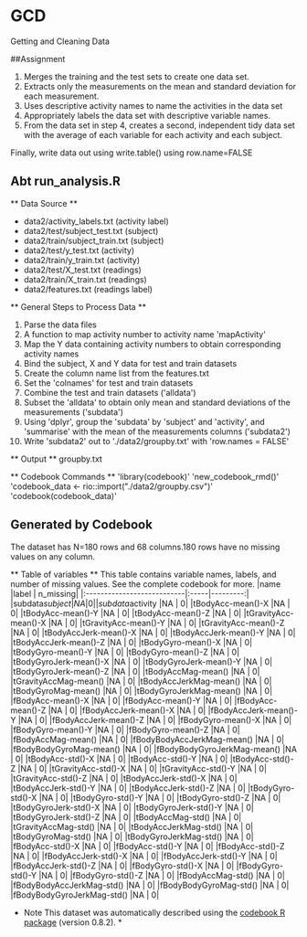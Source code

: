 # GCD
Getting and Cleaning Data

##Assignment
1) Merges the training and the test sets to create one data set.
2) Extracts only the measurements on the mean and standard deviation for each measurement.
3) Uses descriptive activity names to name the activities in the data set
4) Appropriately labels the data set with descriptive variable names.
5) From the data set in step 4, creates a second, independent tidy data set with the average of each variable for each activity and each subject.

Finally, write data out using write.table() using row.name=FALSE

## Abt run_analysis.R

** Data Source **
- data2/activity_labels.txt (activity label)
- data2/test/subject_test.txt (subject)
- data2/train/subject_train.txt (subject)
- data2/test/y_test.txt (activity)
- data2/train/y_train.txt (activity)
- data2/test/X_test.txt (readings)
- data2/train/X_train.txt (readings)
- data2/features.txt (readings label)

** General Steps to Process Data **
1) Parse the data files
2) A function to map activity number to activity name 'mapActivity'
3) Map the Y data containing activity numbers to obtain corresponding activity names
4) Bind the subject, X and Y data for test and train datasets
5) Create the column name list from the features.txt
6) Set the 'colnames' for test and train datasets
7) Combine the test and train datasets ('alldata')
8) Subset the 'alldata' to obtain only mean and standard deviations of the measurements ('subdata') 
9) Using 'dplyr', group the 'subdata' by 'subject' and 'activity', and 'summarise' with the mean of the measurements columns ('subdata2')
10) Write 'subdata2' out to './data2/groupby.txt' with 'row.names = FALSE'

** Output **
groupby.txt

** Codebook Commands **
'library(codebook)'
'new_codebook_rmd()'
'codebook_data <- rio::import("./data2/groupby.csv")'
'codebook(codebook_data)'

## Generated by Codebook

The dataset has N=180 rows and 68 columns.180 rows have no missing values on any column.

** Table of variables **
This table contains variable names, labels, and number of missing values.
See the complete codebook for more.
|name                        |label | n_missing|
|:---------------------------|:-----|---------:|
|subdata$subject             |NA    |         0|
|subdata$activity            |NA    |         0|
|tBodyAcc-mean()-X           |NA    |         0|
|tBodyAcc-mean()-Y           |NA    |         0|
|tBodyAcc-mean()-Z           |NA    |         0|
|tGravityAcc-mean()-X        |NA    |         0|
|tGravityAcc-mean()-Y        |NA    |         0|
|tGravityAcc-mean()-Z        |NA    |         0|
|tBodyAccJerk-mean()-X       |NA    |         0|
|tBodyAccJerk-mean()-Y       |NA    |         0|
|tBodyAccJerk-mean()-Z       |NA    |         0|
|tBodyGyro-mean()-X          |NA    |         0|
|tBodyGyro-mean()-Y          |NA    |         0|
|tBodyGyro-mean()-Z          |NA    |         0|
|tBodyGyroJerk-mean()-X      |NA    |         0|
|tBodyGyroJerk-mean()-Y      |NA    |         0|
|tBodyGyroJerk-mean()-Z      |NA    |         0|
|tBodyAccMag-mean()          |NA    |         0|
|tGravityAccMag-mean()       |NA    |         0|
|tBodyAccJerkMag-mean()      |NA    |         0|
|tBodyGyroMag-mean()         |NA    |         0|
|tBodyGyroJerkMag-mean()     |NA    |         0|
|fBodyAcc-mean()-X           |NA    |         0|
|fBodyAcc-mean()-Y           |NA    |         0|
|fBodyAcc-mean()-Z           |NA    |         0|
|fBodyAccJerk-mean()-X       |NA    |         0|
|fBodyAccJerk-mean()-Y       |NA    |         0|
|fBodyAccJerk-mean()-Z       |NA    |         0|
|fBodyGyro-mean()-X          |NA    |         0|
|fBodyGyro-mean()-Y          |NA    |         0|
|fBodyGyro-mean()-Z          |NA    |         0|
|fBodyAccMag-mean()          |NA    |         0|
|fBodyBodyAccJerkMag-mean()  |NA    |         0|
|fBodyBodyGyroMag-mean()     |NA    |         0|
|fBodyBodyGyroJerkMag-mean() |NA    |         0|
|tBodyAcc-std()-X            |NA    |         0|
|tBodyAcc-std()-Y            |NA    |         0|
|tBodyAcc-std()-Z            |NA    |         0|
|tGravityAcc-std()-X         |NA    |         0|
|tGravityAcc-std()-Y         |NA    |         0|
|tGravityAcc-std()-Z         |NA    |         0|
|tBodyAccJerk-std()-X        |NA    |         0|
|tBodyAccJerk-std()-Y        |NA    |         0|
|tBodyAccJerk-std()-Z        |NA    |         0|
|tBodyGyro-std()-X           |NA    |         0|
|tBodyGyro-std()-Y           |NA    |         0|
|tBodyGyro-std()-Z           |NA    |         0|
|tBodyGyroJerk-std()-X       |NA    |         0|
|tBodyGyroJerk-std()-Y       |NA    |         0|
|tBodyGyroJerk-std()-Z       |NA    |         0|
|tBodyAccMag-std()           |NA    |         0|
|tGravityAccMag-std()        |NA    |         0|
|tBodyAccJerkMag-std()       |NA    |         0|
|tBodyGyroMag-std()          |NA    |         0|
|tBodyGyroJerkMag-std()      |NA    |         0|
|fBodyAcc-std()-X            |NA    |         0|
|fBodyAcc-std()-Y            |NA    |         0|
|fBodyAcc-std()-Z            |NA    |         0|
|fBodyAccJerk-std()-X        |NA    |         0|
|fBodyAccJerk-std()-Y        |NA    |         0|
|fBodyAccJerk-std()-Z        |NA    |         0|
|fBodyGyro-std()-X           |NA    |         0|
|fBodyGyro-std()-Y           |NA    |         0|
|fBodyGyro-std()-Z           |NA    |         0|
|fBodyAccMag-std()           |NA    |         0|
|fBodyBodyAccJerkMag-std()   |NA    |         0|
|fBodyBodyGyroMag-std()      |NA    |         0|
|fBodyBodyGyroJerkMag-std()  |NA    |         0|

* Note
This dataset was automatically described using the [codebook R package](https://rubenarslan.github.io/codebook/) (version 0.8.2). *
  